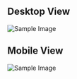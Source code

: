 ## Desktop View
![Sample Image](https://example.com/image.png "This is a sample image")


## Mobile View
![Sample Image](https://example.com/image.png "This is a sample image")